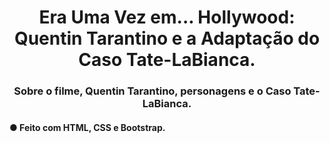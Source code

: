 <h1 align="center">Era Uma Vez em... Hollywood: Quentin Tarantino e a Adaptação do Caso Tate-LaBianca.</h1>
<h3 align="center">Sobre o filme, Quentin Tarantino, personagens e o Caso Tate-LaBianca.</h3>
<h4> ● Feito com HTML, CSS e Bootstrap.</h4>
